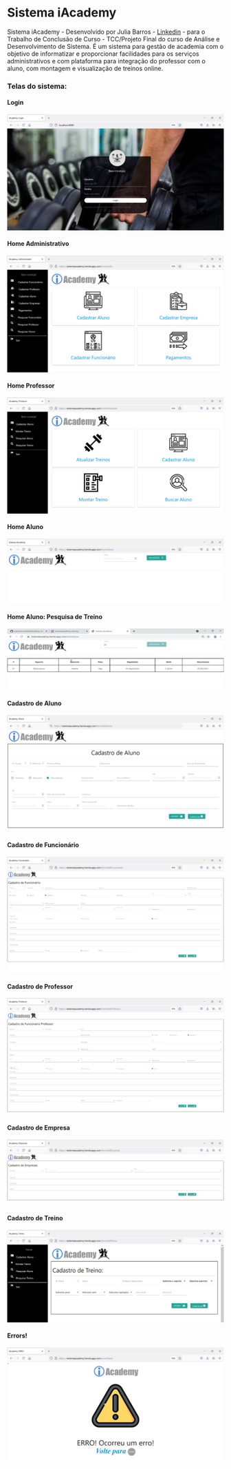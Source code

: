# Sistema iAcademy
Sistema iAcademy - Desenvolvido por Julia Barros - <a href="https://www.linkedin.com/in/juliabarrosneves/">Linkedin</a> - para o Trabalho de Conclusão de Curso - TCC/Projeto Final do curso de Análise e Desenvolvimento de Sistema. É um sistema para gestão de academia com o objetivo de informatizar e proporcionar facilidades para os serviços administrativos e com plataforma para integração do professor com o aluno, com montagem e visualização de treinos online. <br/>
<h3>Telas do sistema:</h3> 
     <p align="center">
       <h4> Login </h4>
       <img src="https://github.com/jubarrosn/SistemaiAcademy/blob/main/src/main/resources/static/materialize/images/TELA%20LOGIN.jpg">
       <h4> Home Administrativo </h4>
       <img src="https://github.com/jubarrosn/SistemaiAcademy/blob/main/src/main/resources/static/materialize/images/TELA%20HOME%20ADMINISTRATIVO.jpg">
       <h4> Home Professor </h4>
       <img src="https://github.com/jubarrosn/SistemaiAcademy/blob/main/src/main/resources/static/materialize/images/TELA%20HOME%20PROFESSOR.jpg">
       <h4> Home Aluno </h4>
       <img src="https://github.com/jubarrosn/SistemaiAcademy/blob/main/src/main/resources/static/materialize/images/TELA%20HOME%20ALUNO.jpg">   
       <h4> Home Aluno: Pesquisa de Treino </h4>
       <img src="https://github.com/jubarrosn/SistemaiAcademy/blob/main/src/main/resources/static/materialize/images/TELA%20HOME%20ALUNO%20-%20PESQUISA.jpg">
       <h4> Cadastro de Aluno </h4>
       <img src="https://github.com/jubarrosn/SistemaiAcademy/blob/main/src/main/resources/static/materialize/images/CADASTRO%20DE%20ALUNO.jpg">
       <h4> Cadastro de Funcionário </h4>
       <img src="https://github.com/jubarrosn/SistemaiAcademy/blob/main/src/main/resources/static/materialize/images/CADASTRO%20DE%20FUNCIONARIO.jpg">
       <h4> Cadastro de Professor </h4>
       <img src="https://github.com/jubarrosn/SistemaiAcademy/blob/main/src/main/resources/static/materialize/images/CADASTRO%20DE%20PROFESSOR.jpg">
       <h4> Cadastro de Empresa </h4>
       <img src="https://github.com/jubarrosn/SistemaiAcademy/blob/main/src/main/resources/static/materialize/images/CADASTRO%20DE%20EMPRESA.jpg">
       <h4> Cadastro de Treino </h4>
       <img src="https://github.com/jubarrosn/SistemaiAcademy/blob/main/src/main/resources/static/materialize/images/CADASTRO%20DE%20TREINO.jpg">
       <h4> Errors! </h4>
       <img src="https://github.com/jubarrosn/SistemaiAcademy/blob/main/src/main/resources/static/materialize/images/TELA%20DE%20ERRO.jpg">
    </p>
